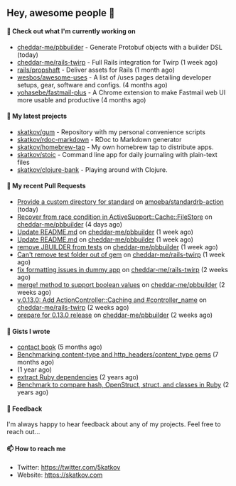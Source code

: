 ## Hey, awesome people 👋

#### 👷 Check out what I'm currently working on
 
- [cheddar-me/pbbuilder](https://github.com/cheddar-me/pbbuilder) - Generate Protobuf objects with a builder DSL (today) 
- [cheddar-me/rails-twirp](https://github.com/cheddar-me/rails-twirp) - Full Rails integration for Twirp (1 week ago) 
- [rails/propshaft](https://github.com/rails/propshaft) - Deliver assets for Rails (1 month ago) 
- [wesbos/awesome-uses](https://github.com/wesbos/awesome-uses) - A list of /uses pages detailing developer setups, gear, software and configs. (4 months ago) 
- [yohasebe/fastmail-plus](https://github.com/yohasebe/fastmail-plus) - A Chrome extension to make Fastmail web UI more usable and productive (4 months ago)

#### 🌱 My latest projects
 
- [skatkov/gum](https://github.com/skatkov/gum) - Repository with my personal convenience scripts 
- [skatkov/rdoc-markdown](https://github.com/skatkov/rdoc-markdown) - RDoc to Markdown generator 
- [skatkov/homebrew-tap](https://github.com/skatkov/homebrew-tap) - My own homebrew tap to distribute apps. 
- [skatkov/stoic](https://github.com/skatkov/stoic) - Command line app for daily journaling with plain-text files 
- [skatkov/clojure-bank](https://github.com/skatkov/clojure-bank) - Playing around with Clojure.


#### 🔨 My recent Pull Requests
 
- [Provide a custom directory for standard](https://github.com/amoeba/standardrb-action/pull/4) on [amoeba/standardrb-action](https://github.com/amoeba/standardrb-action) (today) 
- [Recover from race condition in ActiveSupport::Cache::FileStore](https://github.com/cheddar-me/pbbuilder/pull/33) on [cheddar-me/pbbuilder](https://github.com/cheddar-me/pbbuilder) (4 days ago) 
- [Update README.md](https://github.com/cheddar-me/pbbuilder/pull/32) on [cheddar-me/pbbuilder](https://github.com/cheddar-me/pbbuilder) (1 week ago) 
- [Update README.md](https://github.com/cheddar-me/pbbuilder/pull/31) on [cheddar-me/pbbuilder](https://github.com/cheddar-me/pbbuilder) (1 week ago) 
- [remove JBUILDER from tests](https://github.com/cheddar-me/pbbuilder/pull/30) on [cheddar-me/pbbuilder](https://github.com/cheddar-me/pbbuilder) (1 week ago) 
- [Can&#39;t remove test folder out of gem](https://github.com/cheddar-me/rails-twirp/pull/33) on [cheddar-me/rails-twirp](https://github.com/cheddar-me/rails-twirp) (1 week ago) 
- [fix formatting issues in dummy app](https://github.com/cheddar-me/rails-twirp/pull/32) on [cheddar-me/rails-twirp](https://github.com/cheddar-me/rails-twirp) (2 weeks ago) 
- [merge! method to support boolean values](https://github.com/cheddar-me/pbbuilder/pull/29) on [cheddar-me/pbbuilder](https://github.com/cheddar-me/pbbuilder) (2 weeks ago) 
- [v.0.13.0: Add ActionController::Caching and #controller_name](https://github.com/cheddar-me/rails-twirp/pull/31) on [cheddar-me/rails-twirp](https://github.com/cheddar-me/rails-twirp) (2 weeks ago) 
- [prepare for 0.13.0 release](https://github.com/cheddar-me/pbbuilder/pull/28) on [cheddar-me/pbbuilder](https://github.com/cheddar-me/pbbuilder) (2 weeks ago)

#### 📓 Gists I wrote
 
- [contact book](https://gist.github.com/18f317a0affb0fa7ee0e74511c340422) (5 months ago) 
- [Benchmarking content-type and http_headers/content_type gems](https://gist.github.com/eb18ae1f9f75e822812b64a0ae44915d) (7 months ago) 
- [](https://gist.github.com/601258666185b0e7af6339ac2c19f642) (1 year ago) 
- [extract Ruby dependencies](https://gist.github.com/e32f3f491665d2d4d570f9576abd1f0e) (2 years ago) 
- [Benchmark to compare hash, OpenStruct, struct, and classes in Ruby](https://gist.github.com/c32ffff81dc22e2e955533e4591b335c) (2 years ago)

#### 💬 Feedback
I'm always happy to hear feedback about any of my projects. Feel free to reach out...

#### 📫 How to reach me

- Twitter: https://twitter.com/5katkov 
- Website: https://skatkov.com

